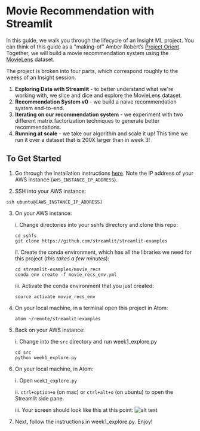 # Movie Recommendation with Streamlit

In this guide, we walk you through the lifecycle of an Insight ML project. You
can think of this guide as a "making-of" Amber Robert’s
[Project Orient](https://github.com/AstronomerAmber/Project-Orient).
Together, we will build a movie recommendation system using the
[MovieLens](https://grouplens.org/datasets/movielens/) dataset.

The project is broken into four parts, which correspond roughly to the weeks of
an Insight session.

1. **Exploring Data with Streamlit** - to better understand what we're working
with, we slice and dice and explore the MovieLens dataset.
2. **Recommendation System v0** - we build a naive recommendation system
end-to-end.
3. **Iterating on our recommendation system** - we experiment with two different
matrix factorization techniques to generate better recommendations.
4. **Running at scale** - we take our algorithm and scale it up! This time we
run it over a dataset that is 200X larger than in week 3!

## To Get Started

1. Go through the installation instructions [here](https://docs.google.com/presentation/d/1qo_MDz3iF0YRykuElF6I9WC4yAQIYzOA-GY16_NOuUM/edit?usp=sharing). Note the
 IP address of your AWS instance (`AWS_INSTANCE_IP_ADDRESS`). 

2. SSH into your AWS instance: 

```shell
ssh ubuntu@[AWS_INSTANCE_IP_ADDRESS]
```

3. On your AWS instance: 

	i. Change directories into your sshfs directory and clone this repo: 
	
	```shell
	cd sshfs
	git clone https://github.com/streamlit/streamlit-examples
	```

	ii. Create the conda environment, which has all the libraries we need for this project (*this takes a few minutes*):  

	```shell
	cd streamlit-examples/movie_recs
	conda env create -f movie_recs_env.yml 
	``` 

	iii. Activate the conda environment that you just created: 
	```shell
	source activate movie_recs_env
	```

4. On your local machine, in a terminal open this project in Atom:
	```shell 
	atom ~/remote/streamlit-examples
	```
	
5. Back on your AWS instance: 

	i. Change into the `src` directory and run week1_explore.py
	```shell
	cd src
	python week1_explore.py
	```

6. On your local machine, in Atom: 

	i. Open `week1_explore.py`

	ii. `ctrl+option+o` (on mac) or `ctrl+alt+o` (on ubuntu) to open the Streamlit side pane. 

	iii. Your screen should look like this at this point: 
	![alt text](static/week1-screenshot.png "Screenshot of week1_explore.py in Atom")

7. Next, follow the instructions in week1_explore.py. Enjoy! 

